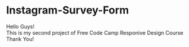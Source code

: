 # Instagram-Survey-Form
Hello Guys!<br>
This is my second project of Free Code Camp Responive Design Course<br>
Thank You!
